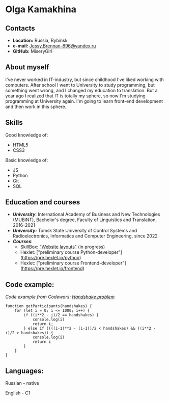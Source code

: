 # Olga Kamakhina

## Contacts

* **Location:** Russia, Rybinsk
* **e-mail:** Jessy.Brennan-696@yandex.ru
* **GitHub:** MiseryGirl

## About myself

I've never worked in IT-industry, but since childhood I've liked working with computers. After school I went to University to study programming, but something went wrong, and I changed my education to translation. But a year ago I realized that IT is totally my sphere, so now I'm studying programming at University again. I'm going to learn front-end development and then work in this sphere.

## Skills

Good knowledge of:
* HTML5
* CSS3

Basic knowledge of:
* JS
* Python
* Git
* SQL

## Education and courses
* ***University***: International Academy of Business and New Technologies (MUBiNT), Bachelor's degree, Faculty of Linguistics and Translation, 2016-2021
* ***University:*** Tomsk State University of Control Systems and Radioelectronics, Informatics and Computer Engineering, since 2022
* ***Courses***:
    * SkillBox: ["Website layouts"](https://skillbox.ru/course/weblayout/) (in progress)
    * Hexlet: ["preliminary course Python-developer"] (https://pre.hexlet.io/python)
    * Hexlet: ["preliminary course Frontend-developer"] (https://pre.hexlet.io/frontend)

## Code example:
*Code example from Codewars: [Handshake problem](https://www.codewars.com/kata/5574835e3e404a0bed00001b)*
```
function getParticipants(handshakes) {
    for (let i = 0; i <= 1000; i++) {
        if ((i**2 - i)/2 == handshakes) {
            console.log(i)
            return i;
        } else if ((((i-1)**2 - (i-1))/2 < handshakes) && ((i**2 - i)/2 > handshakes)) {
            console.log(i)
            return i
        }
    }
}
```

## Languages:
Russian - native

English - C1
